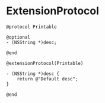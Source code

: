# ExtensionProtocol


	@protocol Printable

    @optional
	- (NSString *)desc;

	@end

	@extensionProtocol(Printable)

	- (NSString *)desc {
        return @"Default desc";
	}

	@end
